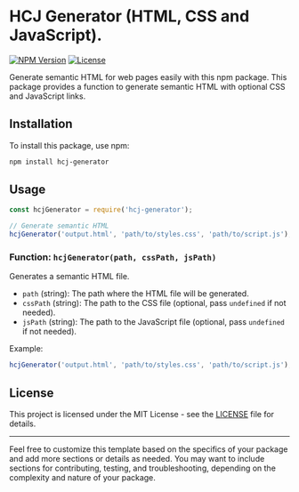 # HCJ Generator (HTML, CSS and JavaScript).

[![NPM Version](https://img.shields.io/npm/v/hcjGenerator.svg)](https://www.npmjs.com/package/hcj-generator)
[![License](https://img.shields.io/badge/license-MIT-blue.svg)](https://github.com/hassanmuhh/your-package-name/blob/main/LICENSE)

Generate semantic HTML for web pages easily with this npm package. This package provides a function to generate semantic HTML with optional CSS and JavaScript links.

## Installation

To install this package, use npm:

```bash
npm install hcj-generator
```

## Usage

```javascript
const hcjGenerator = require('hcj-generator');

// Generate semantic HTML
hcjGenerator('output.html', 'path/to/styles.css', 'path/to/script.js');
```

### Function: `hcjGenerator(path, cssPath, jsPath)`

Generates a semantic HTML file.

- `path` (string): The path where the HTML file will be generated.
- `cssPath` (string): The path to the CSS file (optional, pass `undefined` if not needed).
- `jsPath` (string): The path to the JavaScript file (optional, pass `undefined` if not needed).

Example:

```javascript
hcjGenerator('output.html', 'path/to/styles.css', 'path/to/script.js');
```

## License

This project is licensed under the MIT License - see the [LICENSE](LICENSE) file for details.

---

Feel free to customize this template based on the specifics of your package and add more sections or details as needed. You may want to include sections for contributing, testing, and troubleshooting, depending on the complexity and nature of your package.
